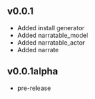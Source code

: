 ## v0.0.1

* Added install generator
* Added narratable_model
* Added narratable_actor
* Added narrate

## v0.0.1alpha

* pre-release
